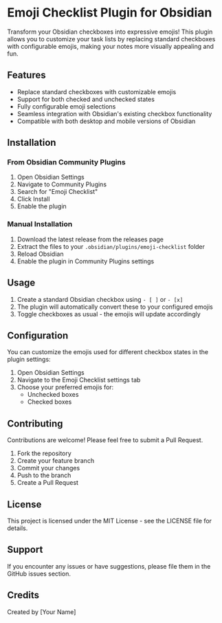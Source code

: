 # Emoji Checklist Plugin for Obsidian

Transform your Obsidian checkboxes into expressive emojis! This plugin allows you to customize your task lists by replacing standard checkboxes with configurable emojis, making your notes more visually appealing and fun.

## Features

- Replace standard checkboxes with customizable emojis
- Support for both checked and unchecked states
- Fully configurable emoji selections
- Seamless integration with Obsidian's existing checkbox functionality
- Compatible with both desktop and mobile versions of Obsidian

## Installation

### From Obsidian Community Plugins

1. Open Obsidian Settings
2. Navigate to Community Plugins
3. Search for "Emoji Checklist"
4. Click Install
5. Enable the plugin

### Manual Installation

1. Download the latest release from the releases page
2. Extract the files to your `.obsidian/plugins/emoji-checklist` folder
3. Reload Obsidian
4. Enable the plugin in Community Plugins settings

## Usage

1. Create a standard Obsidian checkbox using `- [ ]` or `- [x]`
2. The plugin will automatically convert these to your configured emojis
3. Toggle checkboxes as usual - the emojis will update accordingly

## Configuration

You can customize the emojis used for different checkbox states in the plugin settings:

1. Open Obsidian Settings
2. Navigate to the Emoji Checklist settings tab
3. Choose your preferred emojis for:
   - Unchecked boxes
   - Checked boxes

## Contributing

Contributions are welcome! Please feel free to submit a Pull Request.

1. Fork the repository
2. Create your feature branch
3. Commit your changes
4. Push to the branch
5. Create a Pull Request

## License

This project is licensed under the MIT License - see the LICENSE file for details.

## Support

If you encounter any issues or have suggestions, please file them in the GitHub issues section.

## Credits

Created by [Your Name]